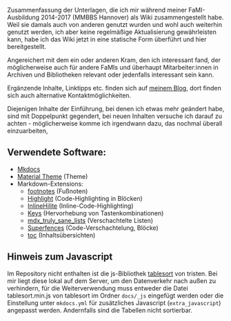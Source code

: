 Zusammenfassung der Unterlagen, die ich mir während meiner FaMI-Ausbildung 2014-2017 (MMBBS Hannover) als Wiki zusammengestellt habe. Weil sie damals auch von anderen genutzt wurden und wohl auch weiterhin genutzt werden, ich aber keine regelmäßige Aktualisierung gewährleisten kann, habe ich das Wiki jetzt in eine statische Form überführt und hier bereitgestellt. 

Angereichert mit dem ein oder anderen Kram, den ich interessant fand, der möglicherweise auch für andere FaMIs und überhaupt Mitarbeiter:innen in Archiven und Bibliotheken relevant oder jedenfalls interessant sein kann. 

Ergänzende Inhalte, Linktipps etc. finden sich auf [meinem Blog](https://blog.grdl.eu), dort finden sich auch alternative Kontaktmöglichkeiten.

Diejenigen Inhalte der Einführung, bei denen ich etwas mehr geändert habe, sind mit Doppelpunkt gegendert, bei neuen Inhalten versuche ich darauf zu achten - möglicherweise komme ich irgendwann dazu, das nochmal überall einzuarbeiten,  



## Verwendete Software:

- [Mkdocs](https://www.mkdocs.org/)
- [Material Theme](https://squidfunk.github.io/mkdocs-material/) (Theme)
- Markdown-Extensions:
  - [footnotes](https://python-markdown.github.io/extensions/footnotes/) (Fußnoten)
  - [Highlight](https://facelessuser.github.io/pymdown-extensions/extensions/highlight/) (Code-Highlighting in Blöcken)
  - [InlineHilite](https://facelessuser.github.io/pymdown-extensions/extensions/inlinehilite/) (Inline-Code-Highlighting)
  - [Keys](https://facelessuser.github.io/pymdown-extensions/extensions/keys/) (Hervorhebung von Tastenkombinationen)
  - [mdx_truly_sane_lists](https://github.com/radude/mdx_truly_sane_lists) (Verschachtelte Listen)
  - [Superfences](https://facelessuser.github.io/pymdown-extensions/extensions/superfences/) (Code-Verschachtelung, Blöcke)
  - [toc](https://python-markdown.github.io/extensions/toc/) (Inhaltsübersichten)


## Hinweis zum Javascript

Im Repository nicht enthalten ist die js-Bibliothek [tablesort](https://github.com/tristen/tablesort) von tristen. Bei mir liegt diese lokal auf dem Server, um den Datenverkehr nach außen zu verhindern, für die Weiterverwendung muss entweder die Datei tablesort.min.js von tablesort im Ordner ``docs/_js`` eingefügt werden oder die Einstellung unter ```mkdocs.yml``` für zusätzliches Javascript (```extra_javascript```) angepasst werden. Andernfalls sind die Tabellen nicht sortierbar.